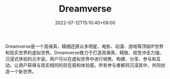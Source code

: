 ﻿---
weight: 
title: "Dreamverse"
description: "Dreamverse是一个高保真、精细还原众多明星、电影、动漫、游戏等顶级IP世界和现实世界的虚拟世界。Dreamverse致力于打造高保真、精致、视觉冲击力强、沉浸式体验的元宇宙。用户可以在虚拟世界中进行销售、构建、分享、参与和互动，让用户获得与现实相同的存在感和体验感。所有参与者都将沉浸其中，共同创造一个新世界。"
date: 2022-07-12T15:10:40+08:00
lastmod: 2022-07-12T15:10:40+08:00
draft: false
authors: ["Cindy"]
featuredImage: "74.jpg"
link: "http://www.dreamverse.pro/#/en/"
tags: ["Dreamverse","虚拟社交"]
categories: ["navigation"]
navigation: ["虚拟社交"]
lightgallery: true
toc: true
pinned: false
recommend: false
recommend1: false
---
Dreamverse是一个高保真、精细还原众多明星、电影、动漫、游戏等顶级IP世界和现实世界的虚拟世界。Dreamverse致力于打造高保真、精致、视觉冲击力强、沉浸式体验的元宇宙。用户可以在虚拟世界中进行销售、构建、分享、参与和互动，让用户获得与现实相同的存在感和体验感。所有参与者都将沉浸其中，共同创造一个新世界。
